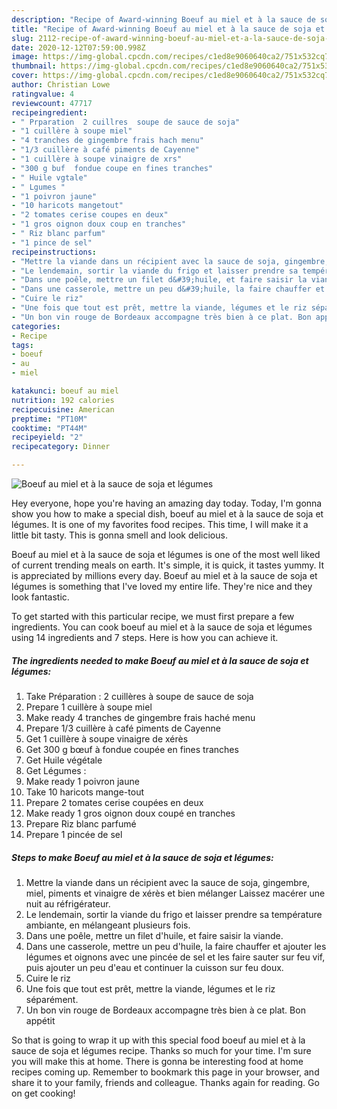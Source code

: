 ```yaml
---
description: "Recipe of Award-winning Boeuf au miel et à la sauce de soja et légumes"
title: "Recipe of Award-winning Boeuf au miel et à la sauce de soja et légumes"
slug: 2112-recipe-of-award-winning-boeuf-au-miel-et-a-la-sauce-de-soja-et-legumes
date: 2020-12-12T07:59:00.998Z
image: https://img-global.cpcdn.com/recipes/c1ed8e9060640ca2/751x532cq70/boeuf-au-miel-et-a-la-sauce-de-soja-et-legumes-photo-principale-de-la-recette.jpg
thumbnail: https://img-global.cpcdn.com/recipes/c1ed8e9060640ca2/751x532cq70/boeuf-au-miel-et-a-la-sauce-de-soja-et-legumes-photo-principale-de-la-recette.jpg
cover: https://img-global.cpcdn.com/recipes/c1ed8e9060640ca2/751x532cq70/boeuf-au-miel-et-a-la-sauce-de-soja-et-legumes-photo-principale-de-la-recette.jpg
author: Christian Lowe
ratingvalue: 4
reviewcount: 47717
recipeingredient:
- " Prparation  2 cuillres  soupe de sauce de soja"
- "1 cuillère à soupe miel"
- "4 tranches de gingembre frais hach menu"
- "1/3 cuillère à café piments de Cayenne"
- "1 cuillère à soupe vinaigre de xrs"
- "300 g buf  fondue coupe en fines tranches"
- " Huile vgtale"
- " Lgumes "
- "1 poivron jaune"
- "10 haricots mangetout"
- "2 tomates cerise coupes en deux"
- "1 gros oignon doux coup en tranches"
- " Riz blanc parfum"
- "1 pince de sel"
recipeinstructions:
- "Mettre la viande dans un récipient avec la sauce de soja, gingembre, miel, piments et vinaigre de xérès et bien mélanger Laissez macérer une nuit au réfrigérateur."
- "Le lendemain, sortir la viande du frigo et laisser prendre sa température ambiante, en mélangeant plusieurs fois."
- "Dans une poêle, mettre un filet d&#39;huile, et faire saisir la viande."
- "Dans une casserole, mettre un peu d&#39;huile, la faire chauffer et ajouter les légumes et oignons avec une pincée de sel et les faire sauter sur feu vif, puis ajouter un peu d&#39;eau et continuer la cuisson sur feu doux."
- "Cuire le riz"
- "Une fois que tout est prêt, mettre la viande, légumes et le riz séparément."
- "Un bon vin rouge de Bordeaux accompagne très bien à ce plat. Bon appétit"
categories:
- Recipe
tags:
- boeuf
- au
- miel

katakunci: boeuf au miel 
nutrition: 192 calories
recipecuisine: American
preptime: "PT10M"
cooktime: "PT44M"
recipeyield: "2"
recipecategory: Dinner

---
```



![Boeuf au miel et à la sauce de soja et légumes](https://img-global.cpcdn.com/recipes/c1ed8e9060640ca2/751x532cq70/boeuf-au-miel-et-a-la-sauce-de-soja-et-legumes-photo-principale-de-la-recette.jpg)

Hey everyone, hope you're having an amazing day today. Today, I'm gonna show you how to make a special dish, boeuf au miel et à la sauce de soja et légumes. It is one of my favorites food recipes. This time, I will make it a little bit tasty. This is gonna smell and look delicious.

Boeuf au miel et à la sauce de soja et légumes is one of the most well liked of current trending meals on earth. It's simple, it is quick, it tastes yummy. It is appreciated by millions every day. Boeuf au miel et à la sauce de soja et légumes is something that I've loved my entire life. They're nice and they look fantastic.




To get started with this particular recipe, we must first prepare a few ingredients. You can cook boeuf au miel et à la sauce de soja et légumes using 14 ingredients and 7 steps. Here is how you can achieve it.

<!--inarticleads1-->

##### The ingredients needed to make Boeuf au miel et à la sauce de soja et légumes:

1. Take  Préparation : 2 cuillères à soupe de sauce de soja
1. Prepare 1 cuillère à soupe miel
1. Make ready 4 tranches de gingembre frais haché menu
1. Prepare 1/3 cuillère à café piments de Cayenne
1. Get 1 cuillère à soupe vinaigre de xérès
1. Get 300 g bœuf à fondue coupée en fines tranches
1. Get  Huile végétale
1. Get  Légumes :
1. Make ready 1 poivron jaune
1. Take 10 haricots mange-tout
1. Prepare 2 tomates cerise coupées en deux
1. Make ready 1 gros oignon doux coupé en tranches
1. Prepare  Riz blanc parfumé
1. Prepare 1 pincée de sel




<!--inarticleads2-->

##### Steps to make Boeuf au miel et à la sauce de soja et légumes:

1. Mettre la viande dans un récipient avec la sauce de soja, gingembre, miel, piments et vinaigre de xérès et bien mélanger Laissez macérer une nuit au réfrigérateur.
1. Le lendemain, sortir la viande du frigo et laisser prendre sa température ambiante, en mélangeant plusieurs fois.
1. Dans une poêle, mettre un filet d&#39;huile, et faire saisir la viande.
1. Dans une casserole, mettre un peu d&#39;huile, la faire chauffer et ajouter les légumes et oignons avec une pincée de sel et les faire sauter sur feu vif, puis ajouter un peu d&#39;eau et continuer la cuisson sur feu doux.
1. Cuire le riz
1. Une fois que tout est prêt, mettre la viande, légumes et le riz séparément.
1. Un bon vin rouge de Bordeaux accompagne très bien à ce plat. Bon appétit




So that is going to wrap it up with this special food boeuf au miel et à la sauce de soja et légumes recipe. Thanks so much for your time. I'm sure you will make this at home. There is gonna be interesting food at home recipes coming up. Remember to bookmark this page in your browser, and share it to your family, friends and colleague. Thanks again for reading. Go on get cooking!
